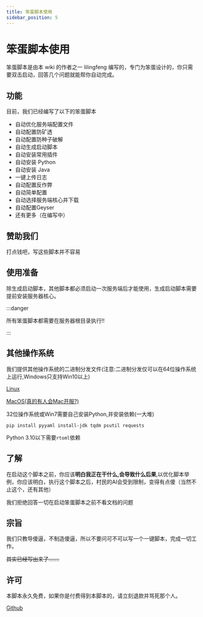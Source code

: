 ```yaml
---
title: 笨蛋脚本使用
sidebar_position: 5
---
```


# 笨蛋脚本使用

笨蛋脚本是由本 wiki 的作者之一 lilingfeng 编写的，专门为笨蛋设计的，你只需要双击启动，回答几个问题就能帮你自动完成。

## 功能

目前，我们已经编写了以下的笨蛋脚本

* 自动优化服务端配置文件
* 自动配置防矿透
* 自动配置防种子破解
* 自动生成启动脚本
* 自动安装常用插件
* 自动安装 Python
* 自动安装 Java
* 一键上传日志
* 自动配置反作弊
* 自动简单配置
* 自动选择服务端核心并下载
* 自动配置Geyser
* 还有更多（在编写中）

## 赞助我们

打点钱吧，写这些脚本并不容易

## 使用准备


除生成启动脚本，其他脚本都必须启动一次服务端后才能使用，生成启动脚本需要提前安装服务器核心。

:::danger

所有笨蛋脚本都需要在服务器根目录执行!!

:::

## 其他操作系统

我们提供其他操作系统的二进制分发文件(注意:二进制分发仅可以在64位操作系统上运行,Windows只支持Win10以上)

[Linux](https://github.com/lilingfengdev/NitWiki-Script/releases/tag/ubuntu-latest)

[MacOS(真的有人会Mac开服?)](https://github.com/lilingfengdev/NitWiki-Script/releases/tag/macos-latest)

32位操作系统或Win7需要自己安装Python,并安装依赖(一大堆)

```shell
pip install pyyaml install-jdk tqdm psutil requests
```

Python 3.10以下需要`rtoml`依赖

## 了解

在启动这个脚本之前，你应该**明白我正在干什么,会导致什么后果**,以优化脚本举例，你应该明白，执行这个脚本之后，村民的AI会受到限制，变得有点傻（当然不止这个，还有其他）

我们拒绝回答一切在启动笨蛋脚本之前不看文档的问题

## 宗旨

我们只教导傻逼，不制造傻逼，所以不要问可不可以写一个一键脚本，完成一切工作。

~~其实已经写出来了.......~~

## 许可

本脚本永久免费，如果你是付费得到本脚本的，请立刻退款并骂死那个人。

[Github](https://github.com/lilingfengdev/NitWiki-Script)
